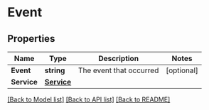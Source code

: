 # Event

## Properties

Name | Type | Description | Notes
------------ | ------------- | ------------- | -------------
**Event** | **string** | The event that occurred | [optional] 
**Service** | [**Service**](Service.md) |  | 

[[Back to Model list]](../README.md#documentation-for-models) [[Back to API list]](../README.md#documentation-for-api-endpoints) [[Back to README]](../README.md)


